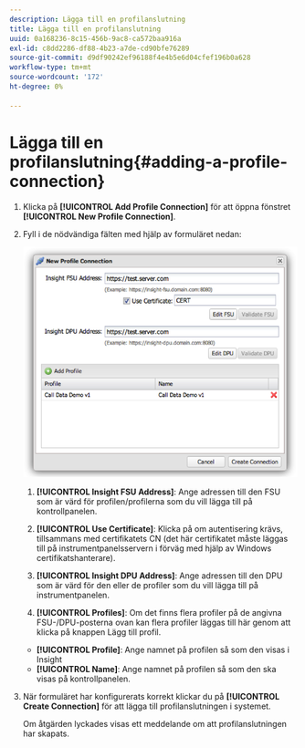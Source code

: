 ```yaml
---
description: Lägga till en profilanslutning
title: Lägga till en profilanslutning
uuid: 0a168236-8c15-456b-9ac8-ca572baa916a
exl-id: c8dd2286-df88-4b23-a7de-cd90bfe76289
source-git-commit: d9df90242ef96188f4e4b5e6d04cfef196b0a628
workflow-type: tm+mt
source-wordcount: '172'
ht-degree: 0%

---
```


# Lägga till en profilanslutning{#adding-a-profile-connection}

1. Klicka på **[!UICONTROL Add Profile Connection]** för att öppna fönstret **[!UICONTROL New Profile Connection]**.
1. Fyll i de nödvändiga fälten med hjälp av formuläret nedan:

   ![](assets/new_profile_connection.png)

   1. **[!UICONTROL Insight FSU Address]**: Ange adressen till den FSU som är värd för profilen/profilerna som du vill lägga till på kontrollpanelen.

   1. **[!UICONTROL Use Certificate]**: Klicka på om autentisering krävs, tillsammans med certifikatets CN (det här certifikatet måste läggas till på instrumentpanelsservern i förväg med hjälp av Windows certifikatshanterare).
   1. **[!UICONTROL Insight DPU Address]**: Ange adressen till den DPU som är värd för den eller de profiler som du vill lägga till på instrumentpanelen.
   1. **[!UICONTROL Profiles]**: Om det finns flera profiler på de angivna FSU-/DPU-posterna ovan kan flera profiler läggas till här genom att klicka på knappen Lägg till profil.
   * **[!UICONTROL Profile]**: Ange namnet på profilen så som den visas i Insight
   * **[!UICONTROL Name]**: Ange namnet på profilen så som den ska visas på kontrollpanelen.


1. När formuläret har konfigurerats korrekt klickar du på **[!UICONTROL Create Connection]** för att lägga till profilanslutningen i systemet.

   Om åtgärden lyckades visas ett meddelande om att profilanslutningen har skapats.
